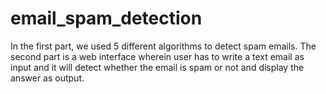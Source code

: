 # email_spam_detection
In the first part, we used 5 different algorithms to detect spam emails. The second part is a web interface wherein user has to write a text email as input and it will detect whether the email is spam or not and display the answer as output.
